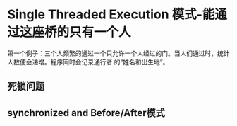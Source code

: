 # Single Threaded Execution 模式-能通过这座桥的只有一个人

第一个例子：三个人频繁的通过一个只允许一个人经过的门。当人们通过时，统计人数便会递增。程序同时会记录通行者
的“姓名和出生地”。

## 死锁问题
## synchronized and Before/After模式

